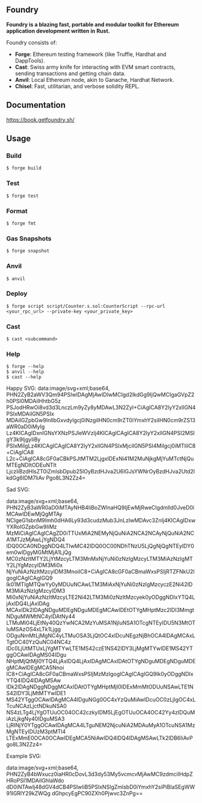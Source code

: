## Foundry

**Foundry is a blazing fast, portable and modular toolkit for Ethereum application development written in Rust.**

Foundry consists of:

- **Forge**: Ethereum testing framework (like Truffle, Hardhat and DappTools).
- **Cast**: Swiss army knife for interacting with EVM smart contracts, sending transactions and getting chain data.
- **Anvil**: Local Ethereum node, akin to Ganache, Hardhat Network.
- **Chisel**: Fast, utilitarian, and verbose solidity REPL.

## Documentation

https://book.getfoundry.sh/

## Usage

### Build

```shell
$ forge build
```

### Test

```shell
$ forge test
```

### Format

```shell
$ forge fmt
```

### Gas Snapshots

```shell
$ forge snapshot
```

### Anvil

```shell
$ anvil
```

### Deploy

```shell
$ forge script script/Counter.s.sol:CounterScript --rpc-url <your_rpc_url> --private-key <your_private_key>
```

### Cast

```shell
$ cast <subcommand>
```

### Help

```shell
$ forge --help
$ anvil --help
$ cast --help
```

Happy SVG:
data:image/svg+xml;base64,
PHN2ZyB2aWV3Qm94PSIwIDAgMjAwIDIwMCIgd2lkdGg9IjQwMCIgaGVpZ2h0PSI0MDAiIHhtbG5z
PSJodHRwOi8vd3d3LnczLm9yZy8yMDAwL3N2ZyI+CiAgICA8Y2lyY2xlIGN4PSIxMDAiIGN5PSIx
MDAiIGZpbGw9InllbGxvdyIgcj0iNzgiIHN0cm9rZT0iYmxhY2siIHN0cm9rZS13aWR0aD0iMyIg
Lz4KICAgIDxnIGNsYXNzPSJleWVzIj4KICAgICAgICA8Y2lyY2xlIGN4PSI2MSIgY3k9IjgyIiBy
PSIxMiIgLz4KICAgICAgICA8Y2lyY2xlIGN4PSIxMjciIGN5PSI4MiIgcj0iMTIiIC8+CiAgICA8
L2c+CiAgICA8cGF0aCBkPSJtMTM2LjgxIDExNi41M2MuNjkgMjYuMTctNjQuMTEgNDItODEuNTIt
LjczIiBzdHlsZT0iZmlsbDpub25lOyBzdHJva2U6IGJsYWNrOyBzdHJva2Utd2lkdGg6IDM7IiAv
Pgo8L3N2Zz4=

Sad SVG:

data:image/svg+xml;base64,
PHN2ZyB3aWR0aD0iMTAyNHB4IiBoZWlnaHQ9IjEwMjRweCIgdmlld0JveD0iMCAwIDEwMjQgMTAy
NCIgeG1sbnM9Imh0dHA6Ly93d3cudzMub3JnLzIwMDAvc3ZnIj4KICAgIDxwYXRoIGZpbGw9IiMz
MzMiCiAgICAgICAgZD0iTTUxMiA2NEMyNjQuNiA2NCA2NCAyNjQuNiA2NCA1MTJzMjAwLjYgNDQ4
IDQ0OCA0NDggNDQ4LTIwMC42IDQ0OC00NDhTNzU5LjQgNjQgNTEyIDY0em0wIDgyMGMtMjA1LjQg
MC0zNzItMTY2LjYtMzcyLTM3MnMxNjYuNi0zNzIgMzcyLTM3MiAzNzIgMTY2LjYgMzcyIDM3Mi0x
NjYuNiAzNzItMzcyIDM3MnoiIC8+CiAgICA8cGF0aCBmaWxsPSIjRTZFNkU2IgogICAgICAgIGQ9
Ik01MTIgMTQwYy0yMDUuNCAwLTM3MiAxNjYuNi0zNzIgMzcyczE2Ni42IDM3MiAzNzIgMzcyIDM3
Mi0xNjYuNiAzNzItMzcyLTE2Ni42LTM3Mi0zNzItMzcyek0yODggNDIxYTQ4LjAxIDQ4LjAxIDAg
MCAxIDk2IDAgNDguMDEgNDguMDEgMCAwIDEtOTYgMHptMzc2IDI3MmgtNDguMWMtNC4yIDAtNy44
LTMuMi04LjEtNy40QzYwNCA2MzYuMSA1NjIuNSA1OTcgNTEyIDU5N3MtOTIuMSAzOS4xLTk1Ljgg
ODguNmMtLjMgNC4yLTMuOSA3LjQtOC4xIDcuNEgzNjBhOCA4IDAgMCAxLTgtOC40YzQuNC04NC4z
IDc0LjUtMTUxLjYgMTYwLTE1MS42czE1NS42IDY3LjMgMTYwIDE1MS42YTggOCAwIDAgMS04IDgu
NHptMjQtMjI0YTQ4LjAxIDQ4LjAxIDAgMCAxIDAtOTYgNDguMDEgNDguMDEgMCAwIDEgMCA5Nnoi
IC8+CiAgICA8cGF0aCBmaWxsPSIjMzMzIgogICAgICAgIGQ9Ik0yODggNDIxYTQ4IDQ4IDAgMSAw
IDk2IDAgNDggNDggMCAxIDAtOTYgMHptMjI0IDExMmMtODUuNSAwLTE1NS42IDY3LjMtMTYwIDE1
MS42YTggOCAwIDAgMCA4IDguNGg0OC4xYzQuMiAwIDcuOC0zLjIgOC4xLTcuNCAzLjctNDkuNSA0
NS4zLTg4LjYgOTUuOC04OC42czkyIDM5LjEgOTUuOCA4OC42Yy4zIDQuMiAzLjkgNy40IDguMSA3
LjRINjY0YTggOCAwIDAgMCA4LTguNEM2NjcuNiA2MDAuMyA1OTcuNSA1MzMgNTEyIDUzM3ptMTI4
LTExMmE0OCA0OCAwIDEgMCA5NiAwIDQ4IDQ4IDAgMSAwLTk2IDB6IiAvPgo8L3N2Zz4=

Example SVG:

data:image/svg+xml;base64,
PHN2ZyB4bWxucz0iaHR0cDovL3d3dy53My5vcmcvMjAwMC9zdmciIHdpZHRoPSI1MDAiIGhlaWdo
dD0iNTAwIj48dGV4dCB4PSIwIiB5PSIxNSIgZmlsbD0iYmxhY2siPiBIaSEgWW91IGRlY29kZWQg
dGhpcyEgPC90ZXh0Pjwvc3ZnPg==
